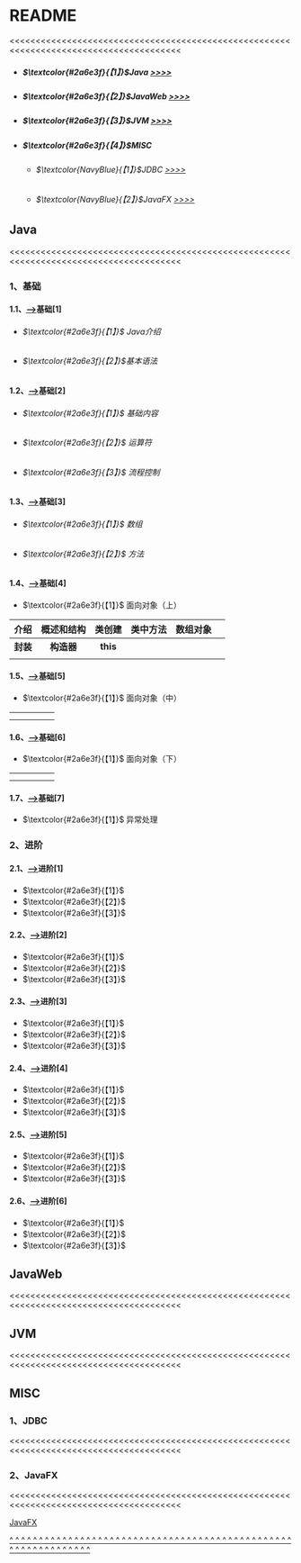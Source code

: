 # README

<a id="0"><<<<<<<<<<<<<<<<<<<<<<<<<<<<<<<<<<<<<<<<<<<<<<<<<<<<<<<<<<<<<<<<<<<<<<<<<<<<<<<<<<<<<<<</a>

- ##### $\textcolor{#2a6e3f}{【1】}$**Java** [>>>>](#1)

- ##### $\textcolor{#2a6e3f}{【2】}$JavaWeb  [>>>>](#2)

- ##### $\textcolor{#2a6e3f}{【3】}$JVM  [>>>>](#3)

- ##### $\textcolor{#2a6e3f}{【4】}$MISC 

  - ###### $\textcolor{NavyBlue}{【1】}$JDBC  [>>>>](#4.1)

  - ###### $\textcolor{NavyBlue}{【2】}$JavaFX  [>>>>](#4.2)

## Java

<a id="1"><<<<<<<<<<<<<<<<<<<<<<<<<<<<<<<<<<<<<<<<<<<<<<<<<<<<<<<<<<<<<<<<<<<<<<<<<<<<<<<<<<<<<<<</a>

### 1、基础

#### 1.1、[-->](./Java/basic/basic[1].md)基础[1] 

- ###### $\textcolor{#2a6e3f}{【1】}$ Java介绍

- ###### $\textcolor{#2a6e3f}{【2】}$基本语法 

#### 1.2、[-->](./Java/basic/basic[2].md)基础[2]

- ###### $\textcolor{#2a6e3f}{【1】}$ 基础内容

- ###### $\textcolor{#2a6e3f}{【2】}$ 运算符

- ###### $\textcolor{#2a6e3f}{【3】}$ 流程控制

#### 1.3、[-->](./Java/basic/basic[3].md)基础[3] 

- ###### $\textcolor{#2a6e3f}{【1】}$ 数组

- ###### $\textcolor{#2a6e3f}{【2】}$ 方法

#### 1.4、[-->](./Java/basic/basic[4].md)基础[4]

- $\textcolor{#2a6e3f}{【1】}$ 面向对象（上）

|   介绍   | 概述和结构 |  类创建  | 类中方法 | 数组对象 |      |
| :------: | :--------: | :------: | :------: | :------: | ---- |
| **封装** | **构造器** | **this** |          |          |      |
|          |            |          |          |          |      |

#### 1.5、[-->](./Java/basic/basic[5].md)基础[5]

- $\textcolor{#2a6e3f}{【1】}$ 面向对象（中）

|      |      |      |      |      |
| ---- | ---- | ---- | ---- | ---- |
|      |      |      |      |      |
|      |      |      |      |      |

#### 1.6、[-->](./Java/basic/basic[6].md)基础[6]

- $\textcolor{#2a6e3f}{【1】}$ 面向对象（下）

|      |      |      |      |      |
| ---- | ---- | ---- | ---- | ---- |
|      |      |      |      |      |
|      |      |      |      |      |

#### 1.7、[-->](./Java/basic/basic[6].md)基础[7]

- $\textcolor{#2a6e3f}{【1】}$ 异常处理

### 2、进阶

#### 2.1、[-->](./Java/advanced/advanced[1].md)进阶[1]

- $\textcolor{#2a6e3f}{【1】}$ 
- $\textcolor{#2a6e3f}{【2】}$ 
- $\textcolor{#2a6e3f}{【3】}$ 

#### 2.2、[-->](./Java/advanced/advanced[1].md)进阶[2]

- $\textcolor{#2a6e3f}{【1】}$ 
- $\textcolor{#2a6e3f}{【2】}$ 
- $\textcolor{#2a6e3f}{【3】}$ 

#### 2.3、[-->](./Java/advanced/advanced[1].md)进阶[3]

- $\textcolor{#2a6e3f}{【1】}$ 
- $\textcolor{#2a6e3f}{【2】}$ 
- $\textcolor{#2a6e3f}{【3】}$ 

#### 2.4、[-->](./Java/advanced/advanced[1].md)进阶[4]

- $\textcolor{#2a6e3f}{【1】}$ 
- $\textcolor{#2a6e3f}{【2】}$ 
- $\textcolor{#2a6e3f}{【3】}$ 

#### 2.5、[-->](./Java/advanced/advanced[1].md)进阶[5]

- $\textcolor{#2a6e3f}{【1】}$ 
- $\textcolor{#2a6e3f}{【2】}$ 
- $\textcolor{#2a6e3f}{【3】}$ 

#### 2.6、[-->](./Java/advanced/advanced[1].md)进阶[6]

- $\textcolor{#2a6e3f}{【1】}$ 
- $\textcolor{#2a6e3f}{【2】}$ 
- $\textcolor{#2a6e3f}{【3】}$ 



## JavaWeb

<a id="2"><<<<<<<<<<<<<<<<<<<<<<<<<<<<<<<<<<<<<<<<<<<<<<<<<<<<<<<<<<<<<<<<<<<<<<<<<<<<<<<<<<<<<<<</a>

## JVM

<a id="3"><<<<<<<<<<<<<<<<<<<<<<<<<<<<<<<<<<<<<<<<<<<<<<<<<<<<<<<<<<<<<<<<<<<<<<<<<<<<<<<<<<<<<<<</a>

## MISC

### 1、JDBC

<a id="4.1"><<<<<<<<<<<<<<<<<<<<<<<<<<<<<<<<<<<<<<<<<<<<<<<<<<<<<<<<<<<<<<<<<<<<<<<<<<<<<<<<<<<<<<<</a>

### 2、JavaFX

<a id="4.2"><<<<<<<<<<<<<<<<<<<<<<<<<<<<<<<<<<<<<<<<<<<<<<<<<<<<<<<<<<<<<<<<<<<<<<<<<<<<<<<<<<<<<<<</a>

[JavaFX](./misc/JavaFX.md)

[^ ^ ^ ^ ^ ^ ^ ^ ^ ^ ^ ^ ^ ^ ^ ^ ^ ^ ^ ^ ^ ^ ^ ^ ^ ^ ^ ^ ^ ^ ^ ^ ^ ^ ^ ^ ^ ^ ^ ^ ^ ^ ^ ^ ^ ^ ^ ^ ^ ^ ^ ^ ^ ^ ^ ^ ^ ^ ^ ^ ^ ^ ](#0)

